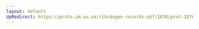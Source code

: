 ```yaml
---
layout: default
UpRedirect: https://pruto.im.uu.se/riksdagen-records-pdf/1876/prot-1876--fk--033/prot-1876--fk--033_026.pdf
---
```

